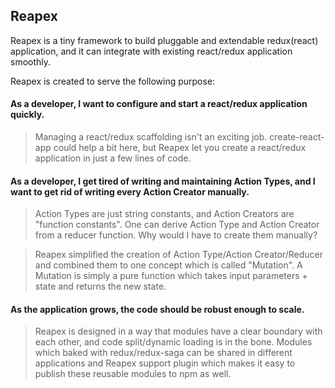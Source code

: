 ## Reapex

Reapex is a tiny framework to build pluggable and extendable redux(react) application, and it can integrate with existing react/redux application smoothly.

Reapex is created to serve the following purpose:

#### As a developer, I want to configure and start a react/redux application quickly.

> Managing a react/redux scaffolding isn't an exciting job. create-react-app could help a bit here, but Reapex let you create a react/redux application in just a few lines of code.

#### As a developer, I get tired of writing and maintaining Action Types, and I want to get rid of writing every Action Creator manually.

> Action Types are just string constants, and Action Creators are "function constants". One can derive Action Type and Action Creator from a reducer function. Why would I have to create them manually? 

> Reapex simplified the creation of Action Type/Action Creator/Reducer and combined them to one concept which is called "Mutation". A Mutation is simply a pure function which takes input parameters + state and returns the new state.

#### As the application grows, the code should be robust enough to scale.

> Reapex is designed in a way that modules have a clear boundary with each other, and code split/dynamic loading is in the bone. Modules which baked with redux/redux-saga can be shared in different applications and Reapex support plugin which makes it easy to publish these reusable modules to npm as well.

